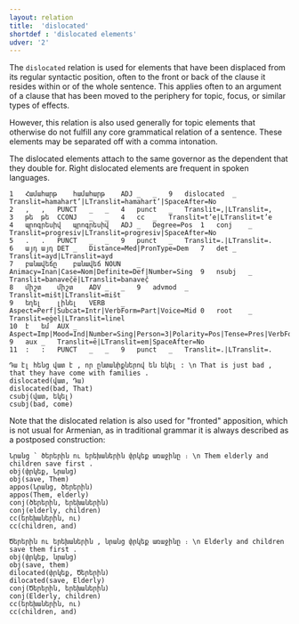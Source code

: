 ```yaml
---
layout: relation
title:  'dislocated'
shortdef : 'dislocated elements'
udver: '2'
---
```


The `dislocated` relation is used for elements that have been displaced from its regular syntactic position, often to the front or back of the clause it resides within or of the whole sentence. This applies often to an argument of a clause that has been moved to the periphery for topic, focus, or similar types of effects.

However, this relation is also used generally for topic elements that otherwise do not fulfill any core grammatical relation of a sentence. These elements may be separated off with a comma intonation.

The dislocated elements attach to the same governor as the dependent that they double for. Right dislocated elements are frequent in
spoken languages.

~~~ conllu
1	Համահարթ	համահարթ	ADJ	_	_	9	dislocated	_	Translit=hamahart’|LTranslit=hamahart’|SpaceAfter=No
2	,	,	PUNCT	_	_	4	punct	_	Translit=,|LTranslit=,
3	թե	թե	CCONJ	_	_	4	cc	_	Translit=t’e|LTranslit=t’e
4	պրոգրեսիվ	պրոգրեսիվ	ADJ	_	Degree=Pos	1	conj	_	Translit=progresiv|LTranslit=progresiv|SpaceAfter=No
5	.	.	PUNCT	_	_	9	punct	_	Translit=.|LTranslit=.
6	այդ	այդ	DET	_	Distance=Med|PronType=Dem	7	det	_	Translit=ayd|LTranslit=ayd
7	բանավեճը	բանավեճ	NOUN	_	Animacy=Inan|Case=Nom|Definite=Def|Number=Sing	9	nsubj	_	Translit=banaveč̣ë|LTranslit=banaveč̣
8	միշտ	միշտ	ADV	_	_	9	advmod	_	Translit=mišt|LTranslit=mišt
9	եղել	լինել	VERB	_	Aspect=Perf|Subcat=Intr|VerbForm=Part|Voice=Mid	0	root	_	Translit=eġel|LTranslit=linel
10	է	եմ	AUX	_	Aspect=Imp|Mood=Ind|Number=Sing|Person=3|Polarity=Pos|Tense=Pres|VerbForm=Fin	9	aux	_	Translit=ē|LTranslit=em|SpaceAfter=No
11	:	:	PUNCT	_	_	9	punct	_	Translit=.|LTranslit=.

~~~

~~~ sdparse
Դա էլ հենց վատ է , որ ընտանիքներով են եկել : \n That is just bad , that they have come with families .
dislocated(վատ, Դա)
dislocated(bad, That)
csubj(վատ, եկել)
csubj(bad, come)
~~~

Note that the dislocated relation is also used for "fronted" apposition, which is not usual for Armenian, as in traditional grammar it is always described as a postposed construction:

~~~ sdparse
Նրանց ՝ ծերերին ու երեխաներին փրկեք առաջինը ։ \n Them elderly and children save first .
obj(փրկեք, Նրանց)
obj(save, Them)
appos(Նրանց, ծերերին)
appos(Them, elderly)
conj(ծերերին, երեխաներին)
conj(elderly, children)
cc(երեխաներին, ու)
cc(children, and)
~~~ 

~~~ sdparse
Ծերերին ու երեխաներին , նրանց փրկեք առաջինը ։ \n Elderly and children save them first .
obj(փրկեք, նրանց)
obj(save, them)
dilocated(փրկեք, Ծերերին)
dilocated(save, Elderly)
conj(Ծերերին, երեխաներին)
conj(Elderly, children)
cc(երեխաներին, ու)
cc(children, and)
~~~
<!-- Interlanguage links updated Po 11. listopadu 2024, 20:10:51 CET -->
